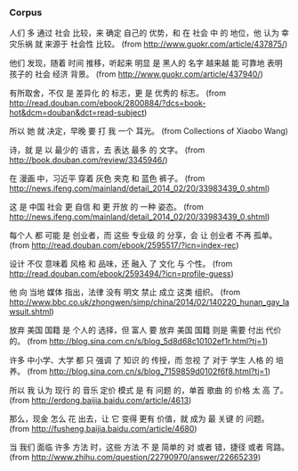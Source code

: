 ### Corpus
人们 多 通过 社会 比较，来 确定 自己的 优势，和 在 社会 中 的 地位，他 认为 幸灾乐祸 就 来源于 社会性 比较。
(from http://www.guokr.com/article/437875/)

他们 发现，随着 时间 推移，听起来 明显 是 黑人的 名字 越来越 能 可靠地 表明 孩子的 社会 经济 背景。
(from http://www.guokr.com/article/437940/)

有所取舍，不仅 是 差异化 的 标志，更 是 优秀的 标志。
(from http://read.douban.com/ebook/2800884/?dcs=book-hot&dcm=douban&dct=read-subject)

所以 她 就 决定，早晚 要 打 我 一个 耳光。
(from Collections of Xiaobo Wang)

诗，就 是 以 最少的 语言，去 表达 最多 的 文字。 
(from http://book.douban.com/review/3345946/)

在 漫画 中，习近平 穿着 灰色 夹克 和 蓝色 裤子。
(from http://news.ifeng.com/mainland/detail_2014_02/20/33983439_0.shtml)

这 是 中国 社会 更 自信 和 更 开放 的 一种 姿态。
(from http://news.ifeng.com/mainland/detail_2014_02/20/33983439_0.shtml)

每个人 都 可能 是 创业者，而 这些 专业级 的 分享，会 让 创业者 不再 孤单。
(from http://read.douban.com/ebook/2595517/?icn=index-rec)

设计 不仅 意味着 风格 和 品味，还 融入 了 文化 与 个性。
(from http://read.douban.com/ebook/2593494/?icn=profile-guess)

他 向 当地 媒体 指出，法律 没有 明文 禁止 成立 这类 组织。
(from http://www.bbc.co.uk/zhongwen/simp/china/2014/02/140220_hunan_gay_lawsuit.shtml)

放弃 美国 国籍 是 个人的 选择，但 富人 要 放弃 美国 国籍 则是 需要 付出 代价 的。
(from http://blog.sina.com.cn/s/blog_5d8d68c10102ef1r.html?tj=1)

许多 中小学、大学 都 只 强调 了 知识 的 传授，而 忽视 了 对于 学生 人格 的 培养。
(from http://blog.sina.com.cn/s/blog_7159859d0102f6f8.html?tj=1)

所以 我 认为 现行 的 音乐 定价 模式 是 有 问题 的，单首 歌曲 的 价格 太 高 了。
(from http://erdong.baijia.baidu.com/article/4613)

那么，现金 怎么 花 出去，让 它 变得 更有 价值，就 成为 最 关键 的 问题。
(from http://fusheng.baijia.baidu.com/article/4680)

当 我们 面临 许多 方法 时，这些 方法 不 是 简单的 对 或者 错，捷径 或者 弯路。
(from http://www.zhihu.com/question/22790970/answer/22665239)